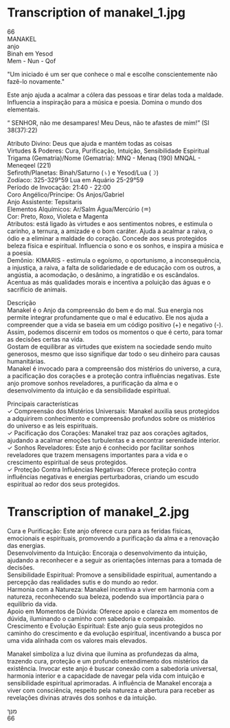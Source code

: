 # Transcription of manakel_1.jpg

66  
MANAKEL  
anjo  
Binah em Yesod  
Mem - Nun - Qof  

"Um iniciado é um ser que conhece o mal e escolhe conscientemente não fazê-lo novamente."  

Este anjo ajuda a acalmar a cólera das pessoas e tirar delas toda a maldade. Influencia a inspiração para a música e poesia. Domina o mundo dos elementais.  

“ SENHOR, não me desampares! Meu Deus, não te afastes de mim!” (SI 38(37):22)  

Atributo Divino: Deus que ajuda e mantém todas as coisas  
Virtudes & Poderes: Cura, Purificação, Intuição, Sensibilidade Espiritual  
Trigama (Gematria)/Nome (Gematria): MNQ - Menaq (190) MNQAL - Meneqeel (221)  
Sefiroth/Planetas: Binah/Saturno (♄) e Yesod/Lua (☽)  
Zodíaco: 325-329°59 Lua em Aquário 25-29°59  
Período de Invocação: 21:40 - 22:00  
Coro Angélico/Príncipe: Os Anjos/Gabriel  
Anjo Assistente: Tepsitaris  
Elementos Alquímicos: Ar/Salm Água/Mercúrio (♒)  
Cor: Preto, Roxo, Violeta e Magenta  
Atributos: está ligado às virtudes e aos sentimentos nobres, e estimula o carinho, a ternura, a amizade e o bom caráter. Ajuda a acalmar a raiva, o ódio e a eliminar a maldade do coração. Concede aos seus protegidos beleza física e espiritual. Influencia o sono e os sonhos, e inspira a música e a poesia.  
Demônio: KIMARIS - estimula o egoísmo, o oportunismo, a inconsequência, a injustiça, a raiva, a falta de solidariedade e de educação com os outros, a angústia, a acomodação, o desânimo, a ingratidão e os escândalos. Acentua as más qualidades morais e incentiva a poluição das águas e o sacrifício de animais.  

Descrição  
Manakel é o Anjo da compreensão do bem e do mal. Sua energia nos permite integrar profundamente que o mal é educativo. Ele nos ajuda a compreender que a vida se baseia em um código positivo (+) e negativo (-). Assim, podemos discernir em todos os momentos o que é certo, para tomar as decisões certas na vida.  
Gostam de equilibrar as virtudes que existem na sociedade sendo muito generosos, mesmo que isso signifique dar todo o seu dinheiro para causas humanitárias.  
Manakel é invocado para a compreensão dos mistérios do universo, a cura, a pacificação dos corações e a proteção contra influências negativas. Este anjo promove sonhos reveladores, a purificação da alma e o desenvolvimento da intuição e da sensibilidade espiritual.  

Principais características  
✓ Compreensão dos Mistérios Universais: Manakel auxilia seus protegidos a adquirirem conhecimento e compreensão profundos sobre os mistérios do universo e as leis espirituais.  
✓ Pacificação dos Corações: Manakel traz paz aos corações agitados, ajudando a acalmar emoções turbulentas e a encontrar serenidade interior.  
✓ Sonhos Reveladores: Este anjo é conhecido por facilitar sonhos reveladores que trazem mensagens importantes para a vida e o crescimento espiritual de seus protegidos.  
✓ Proteção Contra Influências Negativas: Oferece proteção contra influências negativas e energias perturbadoras, criando um escudo espiritual ao redor dos seus protegidos.

# Transcription of manakel_2.jpg

Cura e Purificação: Este anjo oferece cura para as feridas físicas, emocionais e espirituais, promovendo a purificação da alma e a renovação das energias.  
Desenvolvimento da Intuição: Encoraja o desenvolvimento da intuição, ajudando a reconhecer e a seguir as orientações internas para a tomada de decisões.  
Sensibilidade Espiritual: Promove a sensibilidade espiritual, aumentando a percepção das realidades sutis e do mundo ao redor.  
Harmonia com a Natureza: Manakel incentiva a viver em harmonia com a natureza, reconhecendo sua beleza, podendo sua importância para o equilíbrio da vida.  
Apoio em Momentos de Dúvida: Oferece apoio e clareza em momentos de dúvida, iluminando o caminho com sabedoria e compaixão.  
Crescimento e Evolução Espiritual: Este anjo guia seus protegidos no caminho do crescimento e da evolução espiritual, incentivando a busca por uma vida alinhada com os valores mais elevados.  

Manakel simboliza a luz divina que ilumina as profundezas da alma, trazendo cura, proteção e um profundo entendimento dos mistérios da existência. Invocar este anjo é buscar conexão com a sabedoria universal, harmonia interior e a capacidade de navegar pela vida com intuição e sensibilidade espiritual aprimoradas. A influência de Manakel encoraja a viver com consciência, respeito pela natureza e abertura para receber as revelações divinas através dos sonhos e da intuição.  

מִנֵּךְ  
66